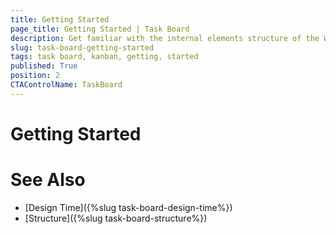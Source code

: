 ```yaml
---
title: Getting Started
page_title: Getting Started | Task Board
description: Get familiar with the internal elements structure of the WinForms TaskBoard (Kanban) control.
slug: task-board-getting-started
tags: task board, kanban, getting, started
published: True
position: 2 
CTAControlName: TaskBoard
---
```


# Getting Started

 
 
# See Also

* [Design Time]({%slug task-board-design-time%})
* [Structure]({%slug task-board-structure%})
 
        
